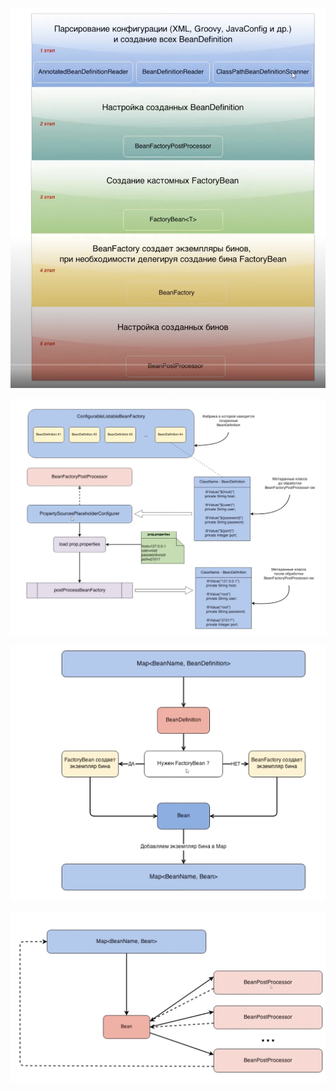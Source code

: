 ![Alt текст](/img/spring/bean-creating.jpg)

![Alt текст](/img/spring/property-configurer.jpg)

![Alt текст](/img/spring/bean-craating1.jpg)

![Alt текст](/img/spring/post-processor.jpg)
